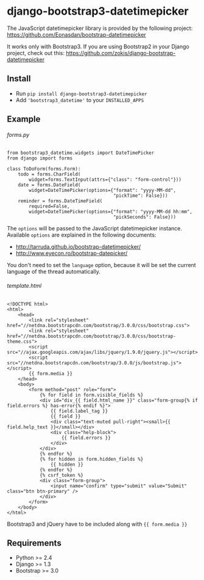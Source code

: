 django-bootstrap3-datetimepicker
================================

The JavaScript datetimepicker library is provided by the following project:
 https://github.com/Eonasdan/bootstrap-datetimepicker

It works only with Bootstrap3. If you are using Bootstrap2 in your Django project, 
check out this:
 https://github.com/zokis/django-bootstrap-datetimepicker


Install
-------------------------------

* Run `pip install django-bootstrap3-datetimepicker`
* Add `'bootstrap3_datetime'` to your `INSTALLED_APPS`


Example
--------------------------------

###### forms.py
	from bootstrap3_datetime.widgets import DateTimePicker
	from django import forms
	
	class ToDoForm(forms.Form):
		todo = forms.CharField(
			widget=forms.TextInput(attrs={"class": "form-control"}))
		date = forms.DateField(
			widget=DateTimePicker(options={"format": "yyyy-MM-dd",
	                                       "pickTime": False}))
		reminder = forms.DateTimeField(
			required=False,
			widget=DateTimePicker(options={"format": "yyyy-MM-dd hh:mm",
	                                       "pickSeconds": False}))

The `options` will be passed to the JavaScript datetimepicker instance. 
Available `options` are explained in the following documents:

* http://tarruda.github.io/bootstrap-datetimepicker/
* http://www.eyecon.ro/bootstrap-datepicker/

You don't need to set the `language` option, 
because it will be set the current language of the thread automatically.

###### template.html
	<!DOCTYPE html>
	<html>
	    <head>
	        <link rel="stylesheet" href="//netdna.bootstrapcdn.com/bootstrap/3.0.0/css/bootstrap.css">
	        <link rel="stylesheet" href="//netdna.bootstrapcdn.com/bootstrap/3.0.0/css/bootstrap-theme.css">
	        <script src="//ajax.googleapis.com/ajax/libs/jquery/1.9.0/jquery.js"></script>
	        <script src="//netdna.bootstrapcdn.com/bootstrap/3.0.0/js/bootstrap.js"></script>
	        {{ form.media }}
	    </head>
	    <body>
	        <form method="post" role="form">
	            {% for field in form.visible_fields %}
	            <div id="div_{{ field.html_name }}" class="form-group{% if field.errors %} has-error{% endif %}">
	                {{ field.label_tag }}
	                {{ field }}
	                <div class="text-muted pull-right"><small>{{ field.help_text }}</small></div>
	                <div class="help-block">
	                    {{ field.errors }}
	                </div>
	            </div>
	            {% endfor %}
	            {% for hidden in form.hidden_fields %}
	                {{ hidden }}
	            {% endfor %}
	            {% csrf_token %}
	            <div class="form-group">
	                <input name="confirm" type="submit" value="Submit" class="btn btn-primary" />
	            </div>
	        </form>
	    </body>
	</html>

Bootstrap3 and jQuery have to be included along with `{{ form.media }}`


Requirements
-------------------------------

* Python >= 2.4
* Django >= 1.3
* Bootstrap >= 3.0


